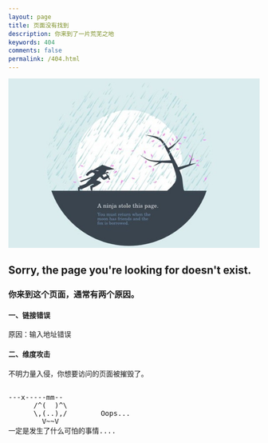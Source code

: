 ```yaml
---
layout: page
title: 页面没有找到
description: 你来到了一片荒芜之地
keywords: 404
comments: false
permalink: /404.html
---
```



![](/images/page/page_img_404.jpg)  

##  Sorry, the page you're looking for doesn't exist.  

### 你来到这个页面，通常有两个原因。

#### 一、链接错误

原因：输入地址错误

#### 二、维度攻击

不明力量入侵，你想要访问的页面被摧毁了。


  <style>
    pre {
          background: none;
          border: none;
    }
  </style>

  <pre>         
---x-----mm--
      /^(  )^\
      \,(..),/        Oops...
        V~~V                     
一定是发生了什么可怕的事情....
  </pre>
